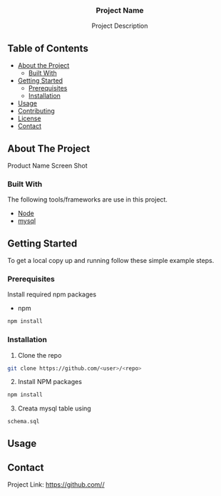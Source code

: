 

<!-- PROJECT LOGO -->
<br />
<p align="center">
  <!-- <a href="https://github.com/othneildrew/Best-README-Template">
    <img src="logo.png" alt="Logo" width="80" height="80">
  </a> -->

  <h3 align="center">Project Name</h3>

  <p align="center">
  Project Description
  </p>
</p>



<!-- TABLE OF CONTENTS -->
## Table of Contents

* [About the Project](#about-the-project)
  * [Built With](#built-with)
* [Getting Started](#getting-started)
  * [Prerequisites](#prerequisites)
  * [Installation](#installation)
* [Usage](#usage)
* [Contributing](#contributing)
* [License](#license)
* [Contact](#contact)


<!-- ABOUT THE PROJECT -->
## About The Project

<!-- [![Product Name Screen Shot][product-screenshot]](https://example.com) -->

Product Name Screen Shot

### Built With
The following tools/frameworks are use in this project.
* [Node](https://nodejs.org/en/)
* [mysql](https://www.mysql.com/)



<!-- GETTING STARTED -->
## Getting Started

To get a local copy up and running follow these simple example steps.

### Prerequisites

Install required npm packages
* npm
```sh
npm install
```

### Installation

1. Clone the repo
```sh
git clone https://github.com/<user>/<repo>
```
2. Install NPM packages
```sh
npm install
```
3. Creata mysql table using
```JS
schema.sql
```


<!-- USAGE EXAMPLES -->
## Usage



<!-- CONTACT -->
## Contact

<!-- Your Name - [@your_twitter](https://twitter.com/your_username) - email@example.com -->

Project Link: [https://github.com/<user>/<repo>](https://github.com/<user>/<repo>)


